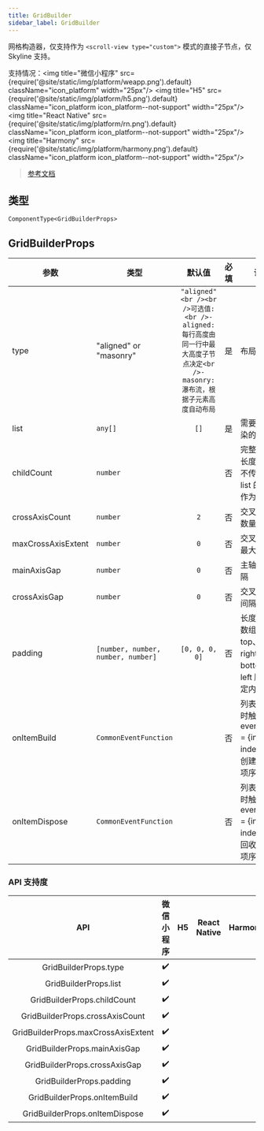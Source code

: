 ```yaml
---
title: GridBuilder
sidebar_label: GridBuilder
---
```


网格构造器，仅支持作为 `<scroll-view type="custom">` 模式的直接子节点，仅 Skyline 支持。

支持情况：<img title="微信小程序" src={require('@site/static/img/platform/weapp.png').default} className="icon_platform" width="25px"/> <img title="H5" src={require('@site/static/img/platform/h5.png').default} className="icon_platform icon_platform--not-support" width="25px"/> <img title="React Native" src={require('@site/static/img/platform/rn.png').default} className="icon_platform icon_platform--not-support" width="25px"/> <img title="Harmony" src={require('@site/static/img/platform/harmony.png').default} className="icon_platform icon_platform--not-support" width="25px"/>

> [参考文档](https://developers.weixin.qq.com/miniprogram/dev/component/grid-builder.html)

## 类型

```tsx
ComponentType<GridBuilderProps>
```

## GridBuilderProps

| 参数 | 类型 | 默认值 | 必填 | 说明 |
| --- | --- | :---: | :---: | --- |
| type | "aligned" or "masonry" | `"aligned"<br /><br />可选值:<br />- aligned: 每行高度由同一行中最大高度子节点决定<br />- masonry: 瀑布流，根据子元素高度自动布局` | 是 | 布局方式 |
| list | `any[]` | `[]` | 是 | 需要用于渲染的列表 |
| childCount | `number` |  | 否 | 完整列表的长度，如果不传则取 list 的长度作为其值 |
| crossAxisCount | `number` | `2` | 否 | 交叉轴元素数量 |
| maxCrossAxisExtent | `number` | `0` | 否 | 交叉轴元素最大范围 |
| mainAxisGap | `number` | `0` | 否 | 主轴方向间隔 |
| crossAxisGap | `number` | `0` | 否 | 交叉轴方向间隔 |
| padding | `[number, number, number, number]` | `[0, 0, 0, 0]` | 否 | 长度为 4 的数组，按 top、right、bottom、left 顺序指定内边距 |
| onItemBuild | `CommonEventFunction` |  | 否 | 列表项创建时触发，event.detail = {index}，index 即被创建的列表项序号 |
| onItemDispose | `CommonEventFunction` |  | 否 | 列表项回收时触发，event.detail = {index}，index 即被回收的列表项序号 |

### API 支持度

| API | 微信小程序 | H5 | React Native | Harmony |
| :---: | :---: | :---: | :---: | :---: |
| GridBuilderProps.type | ✔️ |  |  |  |
| GridBuilderProps.list | ✔️ |  |  |  |
| GridBuilderProps.childCount | ✔️ |  |  |  |
| GridBuilderProps.crossAxisCount | ✔️ |  |  |  |
| GridBuilderProps.maxCrossAxisExtent | ✔️ |  |  |  |
| GridBuilderProps.mainAxisGap | ✔️ |  |  |  |
| GridBuilderProps.crossAxisGap | ✔️ |  |  |  |
| GridBuilderProps.padding | ✔️ |  |  |  |
| GridBuilderProps.onItemBuild | ✔️ |  |  |  |
| GridBuilderProps.onItemDispose | ✔️ |  |  |  |
